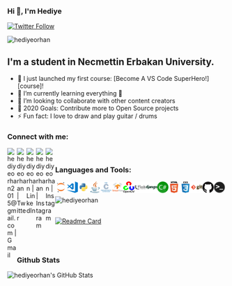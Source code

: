 ### Hi 👋, I'm Hediye 

[![Twitter Follow](https://img.shields.io/twitter/follow/hediyeorhaan?color=1DA1F2&logo=twitter&style=for-the-badge)](https://twitter.com/intent/follow?original_referer=https%3A%2F%2Fgithub.com%2Fhediyeorhaan&screen_name=hediyeorhaan)

<p align="left"> <img src="https://komarev.com/ghpvc/?username=hediyeorhan" alt="hediyeorhan" /> </p>

## I'm a student in Necmettin Erbakan University.

- 🔭 I just launched my first course: [Become A VS Code SuperHero!][course]!
- 🌱 I’m currently learning everything 🤣
- 👯 I’m looking to collaborate with other content creators
- 🥅 2020 Goals: Contribute more to Open Source projects
- ⚡ Fun fact: I love to draw and play guitar / drums


### Connect with me:
[<img align="left" alt="hediyeorhan2015@gmail.com | Gmail" width="22px" src="https://cdn.jsdelivr.net/npm/simple-icons@v3/icons/gmail.svg"/>][gmail]
[<img align="left" alt="hediyeorhaan | Twitter" width="22px" src="https://cdn.jsdelivr.net/npm/simple-icons@v3/icons/twitter.svg" />][twitter]
[<img align="left" alt="hediyeorhan | LinkedIn" width="22px" src="https://cdn.jsdelivr.net/npm/simple-icons@v3/icons/linkedin.svg"/>][linkedin]
[<img align="left" alt="hediyeorhaan | Instagram" width="22px" src="https://cdn.jsdelivr.net/npm/simple-icons@v3/icons/instagram.svg"/>][instagram]
[<img align="left" alt="hediyeorhan | Instagram" width="22px" src="https://cdn.jsdelivr.net/npm/simple-icons@v3/icons/kaggle.svg"/>][kaggle]

<br />

### Languages and Tools:

<img align="left" alt="Jupyter Notebook" width="26px" src="https://raw.githubusercontent.com/github/explore/80688e429a7d4ef2fca1e82350fe8e3517d3494d/topics/jupyter-notebook/jupyter-notebook.png" />
<img align="left" alt="Visual Studio Code" width="26px" src="https://raw.githubusercontent.com/github/explore/80688e429a7d4ef2fca1e82350fe8e3517d3494d/topics/visual-studio-code/visual-studio-code.png" />
<img align="left" alt="Python" width="26px" src="https://raw.githubusercontent.com/github/explore/80688e429a7d4ef2fca1e82350fe8e3517d3494d/topics/python/python.png" />
<img align="left" alt="Java" width="26px" src="https://raw.githubusercontent.com/github/explore/80688e429a7d4ef2fca1e82350fe8e3517d3494d/topics/java/java.png" />
<img align="left" alt="C" width="26px" src="https://raw.githubusercontent.com/github/explore/80688e429a7d4ef2fca1e82350fe8e3517d3494d/topics/c/c.png" />
<img align="left" alt="Tensorflow" width="26px" src="https://raw.githubusercontent.com/github/explore/80688e429a7d4ef2fca1e82350fe8e3517d3494d/topics/tensorflow/tensorflow.png" />
<img align="left" alt="Open CV" width="26px" src="https://raw.githubusercontent.com/github/explore/80688e429a7d4ef2fca1e82350fe8e3517d3494d/topics/opencv/opencv.png"/>
<img align="left" alt="Flask" width="26px" src="https://raw.githubusercontent.com/github/explore/80688e429a7d4ef2fca1e82350fe8e3517d3494d/topics/flask/flask.png" />
<img align="left" alt="Django" width="26px" src="https://raw.githubusercontent.com/github/explore/80688e429a7d4ef2fca1e82350fe8e3517d3494d/topics/django/django.png" />
<img align="left" alt="C#" width="26px" src="https://raw.githubusercontent.com/github/explore/80688e429a7d4ef2fca1e82350fe8e3517d3494d/topics/csharp/csharp.png" />
<img align="left" alt="HTML" width="26px" src="https://raw.githubusercontent.com/github/explore/80688e429a7d4ef2fca1e82350fe8e3517d3494d/topics/html/html.png" />
<img align="left" alt="CSS" width="26px" src="https://raw.githubusercontent.com/github/explore/80688e429a7d4ef2fca1e82350fe8e3517d3494d/topics/css/css.png" />
<img align="left" alt="Git" width="26px" src="https://raw.githubusercontent.com/github/explore/80688e429a7d4ef2fca1e82350fe8e3517d3494d/topics/git/git.png" />
<img align="left" alt="GitHub" width="26px" src="https://raw.githubusercontent.com/github/explore/78df643247d429f6cc873026c0622819ad797942/topics/github/github.png" />
<img align="left" alt="Terminal" width="26px" src="https://raw.githubusercontent.com/github/explore/80688e429a7d4ef2fca1e82350fe8e3517d3494d/topics/terminal/terminal.png" />

<br />
<br />


<img align="left" src="https://github-readme-stats.vercel.app/api/top-langs/?username=hediyeorhan&langs_count=10&layout=compact&hide=html" alt="hediyeorhan" />


<br />
<br />

[![Readme Card](https://github-readme-stats.vercel.app/api/pin/?username=hediyeorhan&repo=github-readme-stats)](https://github.com/hediyeorhan/github-readme-stats)

<br/>
<br/>


### Github Stats
<img align="left" alt="hediyeorhan's GitHub Stats" src="https://github-readme-stats.codestackr.vercel.app/api?username=hediyeorhan&show_icons=true&hide_border=true" />


[twitter]: https://twitter.com/hediyeorhaan
[instagram]: https://www.instagram.com/hediyeorhaan/?hl=tr
[linkedin]: https://www.linkedin.com/in/hediye-orhan-38220618b/
[gmail]: https://mail.google.com/mail/u/0/?tab=rm&ogbl#inbox?compose=CllgCJlGVQhpQQkjBhzZDghGWRDNZfwjZNFrvhBMVLJfVbVLCDqBCMZMWZnDmQSfGskDpbVwKwL
[kaggle]: https://www.kaggle.com/hediyeorhan



